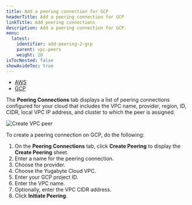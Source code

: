 ```yaml
---
title: Add a peering connection for GCP
headerTitle: Add a peering connection for GCP
linkTitle: Add peering connections
description: Add a peering connection for GCP.
menu:
  latest:
    identifier: add-peering-2-gcp
    parent: vpc-peers
    weight: 20
isTocNested: false
showAsideToc: true
---
```


<ul class="nav nav-tabs-alt nav-tabs-yb">

  <li>
    <a href="../aws/" class="nav-link">
      <i class="fab fa-aws"></i>
      AWS
    </a>
  </li>

  <li>
    <a href="../gcp/" class="nav-link active">
      <i class="fab fa-google" aria-hidden="true"></i>
      GCP
    </a>
  </li>

</ul>

The **Peering Connections** tab displays a list of peering connections configured for your cloud that includes the VPC name, provider, region, ID, CIDR, local VPC IP address, and cluster to which the peer is assigned.

![Create VPC peer](/images/yb-cloud/cloud-networking-vpc.png)

To create a peering connection on GCP, do the following:

1. On the **Peering Connections** tab, click **Create Peering** to display the **Create Peering** sheet.
1. Enter a name for the peering connection.
1. Choose the provider.
1. Choose the Yugabyte Cloud VPC.
1. Enter your GCP project ID.
1. Enter the VPC name.
1. Optionally, enter the VPC CIDR address.
1. Click **Initiate Peering**.
